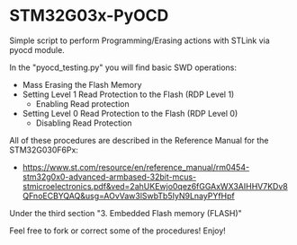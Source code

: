 # STM32G03x-PyOCD
Simple script to perform Programming/Erasing actions with STLink via pyocd module.

In the "pyocd_testing.py" you will find basic SWD operations:
- Mass Erasing the Flash Memory
- Setting Level 1 Read Protection to the Flash (RDP Level 1)
  - Enabling Read protection
- Setting Level 0 Read Protection to the Flash (RDP Level 0)
  - Disabling Read Protection
 
All of these procedures are described in the Reference Manual for the STM32G030F6Px:
- https://www.st.com/resource/en/reference_manual/rm0454-stm32g0x0-advanced-armbased-32bit-mcus-stmicroelectronics.pdf&ved=2ahUKEwjo0qez6fGGAxWX3AIHHV7KDv8QFnoECBYQAQ&usg=AOvVaw3lSwbTb5IyN9LnayPYfHpf

Under the third section "3. Embedded Flash memory (FLASH)"

Feel free to fork or correct some of the procedures! Enjoy!
